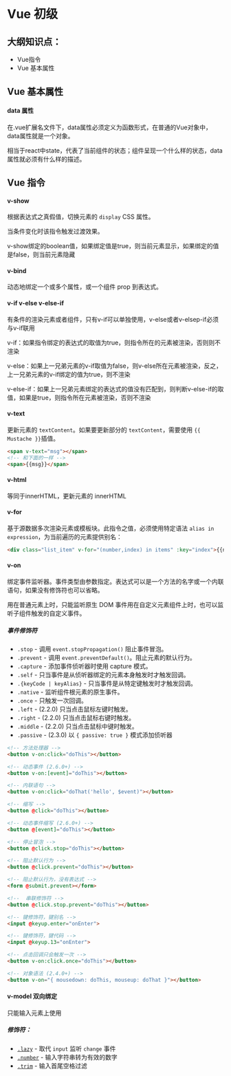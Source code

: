 # Vue 初级

## 大纲知识点：

* Vue指令
* Vue 基本属性



## Vue 基本属性

#### data 属性

在.vue扩展名文件下，data属性必须定义为函数形式，在普通的Vue对象中，data属性就是一个对象。

相当于react中state，代表了当前组件的状态；组件呈现一个什么样的状态，data属性就必须有什么样的描述。

## Vue 指令

#### v-show

根据表达式之真假值，切换元素的 `display` CSS 属性。

当条件变化时该指令触发过渡效果。

v-show绑定的boolean值，如果绑定值是true，则当前元素显示，如果绑定的值是false，则当前元素隐藏



#### v-bind

动态地绑定一个或多个属性，或一个组件 prop 到表达式。



#### v-if   v-else   v-else-if

有条件的渲染元素或者组件，只有v-if可以单独使用，v-else或者v-elsep-if必须与v-if联用

v-if：如果指令绑定的表达式的取值为true，则指令所在的元素被渲染，否则则不渲染

v-else：如果上一兄弟元素的v-if取值为false，则v-else所在元素被渲染，反之，上一兄弟元素的v-if绑定的值为true，则不渲染

v-else-if：如果上一兄弟元素绑定的表达式的值没有匹配到，则判断v-else-if的取值，如果是true，则指令所在元素被渲染，否则不渲染



#### v-text

更新元素的 `textContent`。如果要更新部分的 `textContent`，需要使用 `{{ Mustache }}`插值。



```html
<span v-text="msg"></span>
<!-- 和下面的一样 -->
<span>{{msg}}</span>
```



#### v-html

等同于innerHTML，更新元素的 innerHTML



#### v-for

基于源数据多次渲染元素或模板块。此指令之值，必须使用特定语法 `alias in expression`，为当前遍历的元素提供别名：

```html
<div class="list_item" v-for="(number,index) in items" :key="index">{{number}}</div>
```



#### v-on

绑定事件监听器。事件类型由参数指定。表达式可以是一个方法的名字或一个内联语句，如果没有修饰符也可以省略。

用在普通元素上时，只能监听原生 DOM 事件用在自定义元素组件上时，也可以监听子组件触发的自定义事件。

##### 事件修饰符

- `.stop` - 调用 `event.stopPropagation()`   阻止事件冒泡。
- `.prevent` - 调用 `event.preventDefault()`。阻止元素的默认行为。
- `.capture` - 添加事件侦听器时使用 capture 模式。
- `.self` - 只当事件是从侦听器绑定的元素本身触发时才触发回调。
- `.{keyCode | keyAlias}` - 只当事件是从特定键触发时才触发回调。
- `.native` - 监听组件根元素的原生事件。
- `.once` - 只触发一次回调。
- `.left` - (2.2.0) 只当点击鼠标左键时触发。
- `.right` - (2.2.0) 只当点击鼠标右键时触发。
- `.middle` - (2.2.0) 只当点击鼠标中键时触发。
- `.passive` - (2.3.0) 以 `{ passive: true }` 模式添加侦听器



```HTML
<!-- 方法处理器 -->
<button v-on:click="doThis"></button>

<!-- 动态事件 (2.6.0+) -->
<button v-on:[event]="doThis"></button>

<!-- 内联语句 -->
<button v-on:click="doThat('hello', $event)"></button>

<!-- 缩写 -->
<button @click="doThis"></button>

<!-- 动态事件缩写 (2.6.0+) -->
<button @[event]="doThis"></button>

<!-- 停止冒泡 -->
<button @click.stop="doThis"></button>

<!-- 阻止默认行为 -->
<button @click.prevent="doThis"></button>

<!-- 阻止默认行为，没有表达式 -->
<form @submit.prevent></form>

<!--  串联修饰符 -->
<button @click.stop.prevent="doThis"></button>

<!-- 键修饰符，键别名 -->
<input @keyup.enter="onEnter">

<!-- 键修饰符，键代码 -->
<input @keyup.13="onEnter">

<!-- 点击回调只会触发一次 -->
<button v-on:click.once="doThis"></button>

<!-- 对象语法 (2.4.0+) -->
<button v-on="{ mousedown: doThis, mouseup: doThat }"></button>
```



#### v-model 双向绑定

只能输入元素上使用

##### 修饰符：

- [`.lazy`](https://cn.vuejs.org/v2/guide/forms.html#lazy) - 取代 `input` 监听 `change` 事件
- [`.number`](https://cn.vuejs.org/v2/guide/forms.html#number) - 输入字符串转为有效的数字
- [`.trim`](https://cn.vuejs.org/v2/guide/forms.html#trim) - 输入首尾空格过滤











